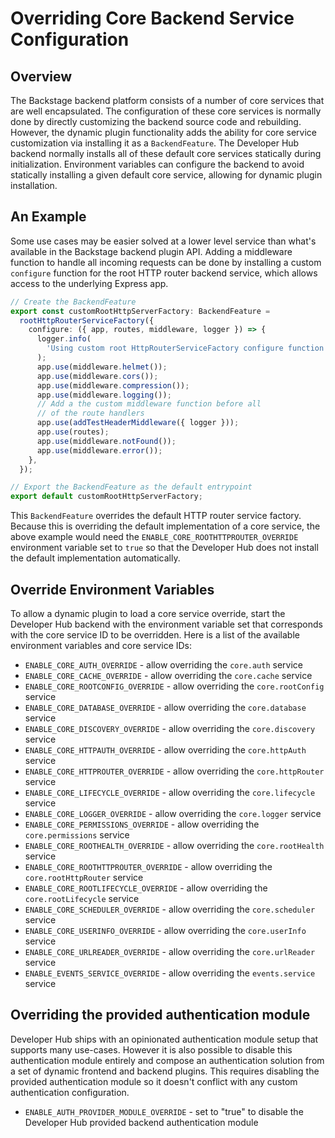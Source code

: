 # Overriding Core Backend Service Configuration

## Overview

The Backstage backend platform consists of a number of core services that are well encapsulated.  The configuration of these core services is normally done by directly customizing the backend source code and rebuilding. However, the dynamic plugin functionality adds the ability for core service customization via installing it as a `BackendFeature`.  The Developer Hub backend normally installs all of these default core services statically during initialization.  Environment variables can configure the backend to avoid statically installing a given default core service, allowing for dynamic plugin installation.

## An Example

Some use cases may be easier solved at a lower level service than what's available in the Backstage backend plugin API.  Adding a middleware function to handle all incoming requests can be done by installing a custom `configure` function for the root HTTP router backend service, which allows access to the underlying Express app.

```typescript
// Create the BackendFeature
export const customRootHttpServerFactory: BackendFeature =
  rootHttpRouterServiceFactory({
    configure: ({ app, routes, middleware, logger }) => {
      logger.info(
        'Using custom root HttpRouterServiceFactory configure function',
      );
      app.use(middleware.helmet());
      app.use(middleware.cors());
      app.use(middleware.compression());
      app.use(middleware.logging());
      // Add a the custom middleware function before all
      // of the route handlers
      app.use(addTestHeaderMiddleware({ logger }));
      app.use(routes);
      app.use(middleware.notFound());
      app.use(middleware.error());
    },
  });

// Export the BackendFeature as the default entrypoint
export default customRootHttpServerFactory;
```

This `BackendFeature` overrides the default HTTP router service factory.  Because this is overriding the default implementation of a core service, the above example would need the `ENABLE_CORE_ROOTHTTPROUTER_OVERRIDE` environment variable set to `true` so that the Developer Hub does not install the default implementation automatically.

## Override Environment Variables

To allow a dynamic plugin to load a core service override, start the Developer Hub backend with the environment variable set that corresponds with the core service ID to be overridden.  Here is a list of the available environment variables and core service IDs:

- `ENABLE_CORE_AUTH_OVERRIDE` - allow overriding the `core.auth` service
- `ENABLE_CORE_CACHE_OVERRIDE` - allow overriding the `core.cache` service
- `ENABLE_CORE_ROOTCONFIG_OVERRIDE` - allow overriding the `core.rootConfig` service
- `ENABLE_CORE_DATABASE_OVERRIDE` - allow overriding the `core.database` service
- `ENABLE_CORE_DISCOVERY_OVERRIDE` - allow overriding the `core.discovery` service
- `ENABLE_CORE_HTTPAUTH_OVERRIDE` - allow overriding the `core.httpAuth` service
- `ENABLE_CORE_HTTPROUTER_OVERRIDE` - allow overriding the `core.httpRouter` service
- `ENABLE_CORE_LIFECYCLE_OVERRIDE` - allow overriding the `core.lifecycle` service
- `ENABLE_CORE_LOGGER_OVERRIDE` - allow overriding the `core.logger` service
- `ENABLE_CORE_PERMISSIONS_OVERRIDE` - allow overriding the `core.permissions` service
- `ENABLE_CORE_ROOTHEALTH_OVERRIDE` - allow overriding the `core.rootHealth` service
- `ENABLE_CORE_ROOTHTTPROUTER_OVERRIDE` - allow overriding the `core.rootHttpRouter` service
- `ENABLE_CORE_ROOTLIFECYCLE_OVERRIDE` - allow overriding the `core.rootLifecycle` service
- `ENABLE_CORE_SCHEDULER_OVERRIDE` - allow overriding the `core.scheduler` service
- `ENABLE_CORE_USERINFO_OVERRIDE` - allow overriding the `core.userInfo` service
- `ENABLE_CORE_URLREADER_OVERRIDE` - allow overriding the `core.urlReader` service
- `ENABLE_EVENTS_SERVICE_OVERRIDE` - allow overriding the `events.service` service

## Overriding the provided authentication module

Developer Hub ships with an opinionated authentication module setup that supports many use-cases.  However it is also possible to disable this authentication module entirely and compose an authentication solution from a set of dynamic frontend and backend plugins.  This requires disabling the provided authentication module so it doesn't conflict with any custom authentication configuration.

- `ENABLE_AUTH_PROVIDER_MODULE_OVERRIDE` - set to "true" to disable the Developer Hub provided backend authentication module
